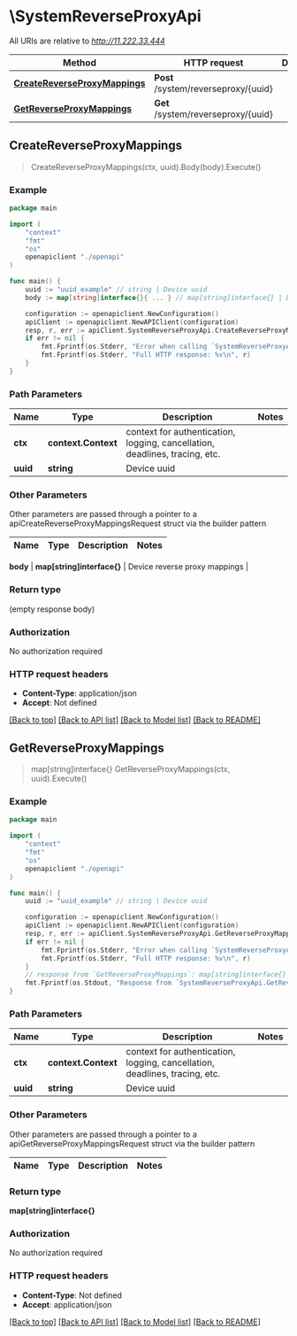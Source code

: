# \SystemReverseProxyApi

All URIs are relative to *http://11.222.33.444*

Method | HTTP request | Description
------------- | ------------- | -------------
[**CreateReverseProxyMappings**](SystemReverseProxyApi.md#CreateReverseProxyMappings) | **Post** /system/reverseproxy/{uuid} | 
[**GetReverseProxyMappings**](SystemReverseProxyApi.md#GetReverseProxyMappings) | **Get** /system/reverseproxy/{uuid} | 



## CreateReverseProxyMappings

> CreateReverseProxyMappings(ctx, uuid).Body(body).Execute()





### Example

```go
package main

import (
    "context"
    "fmt"
    "os"
    openapiclient "./openapi"
)

func main() {
    uuid := "uuid_example" // string | Device uuid
    body := map[string]interface{}{ ... } // map[string]interface{} | Device reverse proxy mappings (optional)

    configuration := openapiclient.NewConfiguration()
    apiClient := openapiclient.NewAPIClient(configuration)
    resp, r, err := apiClient.SystemReverseProxyApi.CreateReverseProxyMappings(context.Background(), uuid).Body(body).Execute()
    if err != nil {
        fmt.Fprintf(os.Stderr, "Error when calling `SystemReverseProxyApi.CreateReverseProxyMappings``: %v\n", err)
        fmt.Fprintf(os.Stderr, "Full HTTP response: %v\n", r)
    }
}
```

### Path Parameters


Name | Type | Description  | Notes
------------- | ------------- | ------------- | -------------
**ctx** | **context.Context** | context for authentication, logging, cancellation, deadlines, tracing, etc.
**uuid** | **string** | Device uuid | 

### Other Parameters

Other parameters are passed through a pointer to a apiCreateReverseProxyMappingsRequest struct via the builder pattern


Name | Type | Description  | Notes
------------- | ------------- | ------------- | -------------

 **body** | **map[string]interface{}** | Device reverse proxy mappings | 

### Return type

 (empty response body)

### Authorization

No authorization required

### HTTP request headers

- **Content-Type**: application/json
- **Accept**: Not defined

[[Back to top]](#) [[Back to API list]](../README.md#documentation-for-api-endpoints)
[[Back to Model list]](../README.md#documentation-for-models)
[[Back to README]](../README.md)


## GetReverseProxyMappings

> map[string]interface{} GetReverseProxyMappings(ctx, uuid).Execute()





### Example

```go
package main

import (
    "context"
    "fmt"
    "os"
    openapiclient "./openapi"
)

func main() {
    uuid := "uuid_example" // string | Device uuid

    configuration := openapiclient.NewConfiguration()
    apiClient := openapiclient.NewAPIClient(configuration)
    resp, r, err := apiClient.SystemReverseProxyApi.GetReverseProxyMappings(context.Background(), uuid).Execute()
    if err != nil {
        fmt.Fprintf(os.Stderr, "Error when calling `SystemReverseProxyApi.GetReverseProxyMappings``: %v\n", err)
        fmt.Fprintf(os.Stderr, "Full HTTP response: %v\n", r)
    }
    // response from `GetReverseProxyMappings`: map[string]interface{}
    fmt.Fprintf(os.Stdout, "Response from `SystemReverseProxyApi.GetReverseProxyMappings`: %v\n", resp)
}
```

### Path Parameters


Name | Type | Description  | Notes
------------- | ------------- | ------------- | -------------
**ctx** | **context.Context** | context for authentication, logging, cancellation, deadlines, tracing, etc.
**uuid** | **string** | Device uuid | 

### Other Parameters

Other parameters are passed through a pointer to a apiGetReverseProxyMappingsRequest struct via the builder pattern


Name | Type | Description  | Notes
------------- | ------------- | ------------- | -------------


### Return type

**map[string]interface{}**

### Authorization

No authorization required

### HTTP request headers

- **Content-Type**: Not defined
- **Accept**: application/json

[[Back to top]](#) [[Back to API list]](../README.md#documentation-for-api-endpoints)
[[Back to Model list]](../README.md#documentation-for-models)
[[Back to README]](../README.md)

